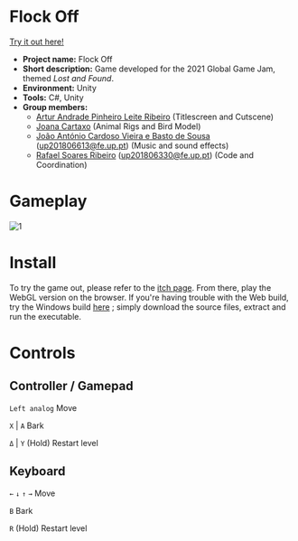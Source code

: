 # Flock Off

[Try it out here!](https://rafael-ribeiro1510.itch.io/flock-off)

- **Project name:** Flock Off
- **Short description:** Game developed for the 2021 Global Game Jam, themed *Lost and Found*.
- **Environment:** Unity
- **Tools:** C#, Unity
- **Group members:**
    - [Artur Andrade Pinheiro Leite Ribeiro](https://www.instagram.com/art.ururu/) (Titlescreen and Cutscene)
    - [Joana Cartaxo](https://drive.google.com/drive/folders/1C0p0m9nK6vyIy4U9CDADylPmo8-qqvkw) (Animal Rigs and Bird Model)
    - [João António Cardoso Vieira e Basto de Sousa](https://github.com/JoaoASousa) ([up201806613@fe.up.pt](up201806613@fe.up.pt)) (Music and sound effects)
    - [Rafael Soares Ribeiro](https://github.com/up201806330) ([up201806330@fe.up.pt](mailto:up201806330@fe.up.pt)) (Code and Coordination)
    
# Gameplay
![1](gameplay.gif)
    
# Install
To try the game out, please refer to the [itch page](https://rafael-ribeiro1510.itch.io/flock-off). From there, play the WebGL version on the browser.
If you're having trouble with the Web build, try the Windows build [here](https://globalgamejam.org/2021/games/flock-7) ; simply download the source files, extract and run the executable.

# Controls

## Controller / Gamepad
`Left analog` Move

`X` | `A` Bark

`Δ` | `Y` (Hold) Restart level

## Keyboard
`←` `↓` `↑` `→` Move

`B` Bark

`R` (Hold) Restart level

